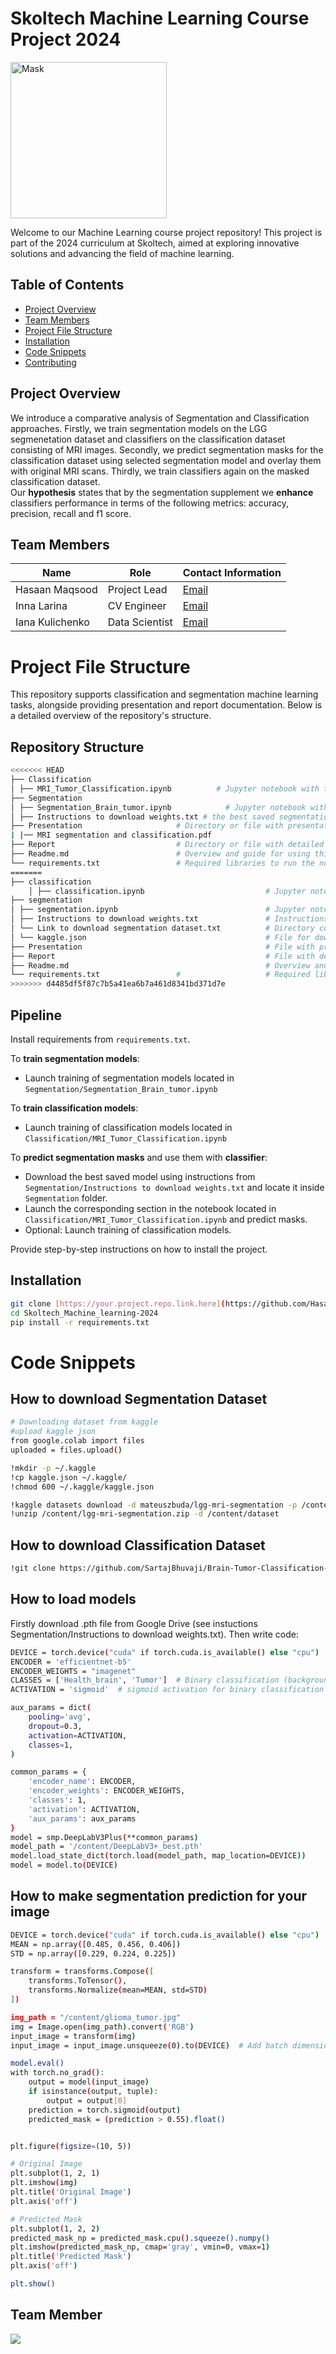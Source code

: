 # Skoltech Machine Learning Course Project 2024
<img src="https://github.com/Hasaanmaqsood/Skoltech_Machine_learning-2024/assets/75485789/e6444cab-969b-482f-853d-e04510717cfe" width="250" alt="Mask">

Welcome to our Machine Learning course project repository! This project is part of the 2024 curriculum at Skoltech, aimed at exploring innovative solutions and advancing the field of machine learning.

## Table of Contents

- [Project Overview](#project-overview)
- [Team Members](#team-members)
- [Project File Structure](#project-file-structure)
- [Installation](#installation)
- [Code Snippets](#code-snippets)
- [Contributing](#Team-Member)

## Project Overview

We introduce a comparative analysis of Segmentation and Classification approaches. Firstly, we train segmentation models on the LGG segmenetation dataset and classifiers on the classification dataset consisting of MRI images. Secondly, we predict segmentation masks for the classification dataset using selected segmentation model and overlay them with original MRI scans. Thirdly, we train classifiers again on the masked classification dataset. \
Our **hypothesis** states that by the segmentation supplement we **enhance** classifiers performance in terms of the following metrics: accuracy, precision, recall and f1 score.

## Team Members

| Name              | Role                | Contact Information |
|-------------------|---------------------|---------------------|
| Hasaan Maqsood    | Project Lead        | [Email](Hasaan.Maqsood@skoltech.ru) |
| Inna Larina       | CV Engineer         | [Email](inna.larina@skoltech.ru) |
| Iana Kulichenko   | Data Scientist      | [Email](Iana.Kulichenko@skoltech.ru) |


# Project File Structure

This repository supports classification and segmentation machine learning tasks, alongside providing presentation and report documentation. Below is a detailed overview of the repository's structure.

## Repository Structure

```bash
<<<<<<< HEAD
├── Classification
│ ├── MRI_Tumor_Classification.ipynb          # Jupyter notebook with the model training code for classification.
├── Segmentation
│ ├── Segmentation_Brain_tumor.ipynb            # Jupyter notebook with the model training code for segmentation.
│ ├── Instructions to download weights.txt # the best saved segmentation model
├── Presentation                     # Directory or file with presentation materials.
| |── MRI segmentation and classification.pdf
├── Report                           # Directory or file with detailed project report.
├── Readme.md                        # Overview and guide for using this repository.
└── requirements.txt                 # Required libraries to run the notebooks.
=======
├── classification
    │ ├── classification.ipynb                           # Jupyter notebook with the model training code for classification.                      
├── segmentation
│ ├── segmentation.ipynb                                 # Jupyter notebook with the model training code for segmentation.
│ ├── Instructions to download weights.txt               # Instructions to download weights
│ └── Link to download segmentation dataset.txt          # Directory containing the dataset for segmentation tasks.
│ └── kaggle.json                                        # File for downloading segmentation dataset from kaggle in segmentation.ipynb
├── Presentation                                         # File with presentation materials.
├── Report                                               # File with detailed project report.
├── Readme.md                                            # Overview and guide for using this repository.
└── requirements.txt                 #                   # Required libraries to run the notebooks.
>>>>>>> d4485df5f87c7b5a41ea6b7a461d8341bd371d7e

```

## Pipeline

Install requirements from ```requirements.txt```.

  To **train segmentation models**:
  - Launch training of segmentation models located in ```Segmentation/Segmentation_Brain_tumor.ipynb```

  To **train classification models**:
  - Launch training of classification models located in ```Classification/MRI_Tumor_Classification.ipynb```

  To **predict segmentation masks** and use them with **classifier**:
  - Download the best saved model using instructions from ```Segmentation/Instructions to download weights.txt``` and locate it inside ```Segmentation``` folder.
  - Launch the corresponding section in the notebook located in ```Classification/MRI_Tumor_Classification.ipynb``` and predict masks.
  - Optional: Launch training of classification models.

Provide step-by-step instructions on how to install the project.
## Installation

```bash
git clone [https://your.project.repo.link.here](https://github.com/Hasaanmaqsood/Skoltech_Machine_learning-2024.git)
cd Skoltech_Machine_learning-2024
pip install -r requirements.txt

```
# Code Snippets 
## How to download Segmentation Dataset
```bash
# Downloading dataset from kaggle
#upload kaggle json
from google.colab import files
uploaded = files.upload()

!mkdir -p ~/.kaggle
!cp kaggle.json ~/.kaggle/
!chmod 600 ~/.kaggle/kaggle.json

!kaggle datasets download -d mateuszbuda/lgg-mri-segmentation -p /content
!unzip /content/lgg-mri-segmentation.zip -d /content/dataset
```


## How to download Classification Dataset
```bash
!git clone https://github.com/SartajBhuvaji/Brain-Tumor-Classification-DataSet.git
```
## How to load models
Firstly download .pth file from Google Drive (see instuctions Segmentation/Instructions to download weights.txt). Then write code:
```bash
DEVICE = torch.device("cuda" if torch.cuda.is_available() else "cpu")
ENCODER = 'efficientnet-b5'
ENCODER_WEIGHTS = "imagenet"
CLASSES = ['Health_brain', 'Tumor']  # Binary classification (background and tumor)
ACTIVATION = 'sigmoid'  # sigmoid activation for binary classification

aux_params = dict(
    pooling='avg',
    dropout=0.3,
    activation=ACTIVATION,
    classes=1,
)

common_params = {
    'encoder_name': ENCODER,
    'encoder_weights': ENCODER_WEIGHTS,
    'classes': 1,
    'activation': ACTIVATION,
    'aux_params': aux_params
}
model = smp.DeepLabV3Plus(**common_params)
model_path = '/content/DeepLabV3+_best.pth'
model.load_state_dict(torch.load(model_path, map_location=DEVICE))
model = model.to(DEVICE)
```
## How to make segmentation prediction for your image
```bash
DEVICE = torch.device("cuda" if torch.cuda.is_available() else "cpu")
MEAN = np.array([0.485, 0.456, 0.406])
STD = np.array([0.229, 0.224, 0.225])

transform = transforms.Compose([
    transforms.ToTensor(),
    transforms.Normalize(mean=MEAN, std=STD)
])

img_path = "/content/glioma_tumor.jpg"
img = Image.open(img_path).convert('RGB')
input_image = transform(img)
input_image = input_image.unsqueeze(0).to(DEVICE)  # Add batch dimension and send to device

model.eval()
with torch.no_grad():
    output = model(input_image)
    if isinstance(output, tuple):
        output = output[0]
    prediction = torch.sigmoid(output)
    predicted_mask = (prediction > 0.55).float()


plt.figure(figsize=(10, 5))

# Original Image
plt.subplot(1, 2, 1)
plt.imshow(img)
plt.title('Original Image')
plt.axis('off')

# Predicted Mask
plt.subplot(1, 2, 2)
predicted_mask_np = predicted_mask.cpu().squeeze().numpy()
plt.imshow(predicted_mask_np, cmap='gray', vmin=0, vmax=1)
plt.title('Predicted Mask')
plt.axis('off')

plt.show()
```

## Team Member

<a href="https://github.com/Hasaanmaqsood/Skoltech_Machine_learning-2024/graphs/contributors">
  <img src="https://contrib.rocks/image?repo=Hasaanmaqsood/Skoltech_Machine_learning-2024"/>
</a>







